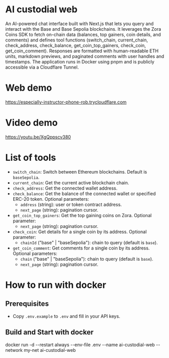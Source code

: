# AI custodial web

An AI-powered chat interface built with Next.js that lets you query and interact with the Base and Base Sepolia blockchains. It leverages the Zora Coins SDK to fetch on-chain data (balances, top gainers, coin details, and comments) and defines tool functions (switch_chain, current_chain, check_address, check_balance, get_coin_top_gainers, check_coin, get_coin_comment). Responses are formatted with human-readable ETH units, markdown previews, and paginated comments with user handles and timestamps. The application runs in Docker using pnpm and is publicly accessible via a Cloudflare Tunnel.

# Web demo
https://especially-instructor-phone-rob.trycloudflare.com 

# Video demo
https://youtu.be/XgQppscv380

# List of tools
 - `switch_chain`: Switch between Ethereum blockchains. Default is `baseSepolia`.
 - `current_chain`: Get the current active blockchain chain.
 - `check_address`: Get the connected wallet address.
 - `check_balance`: Get the balance of the connected wallet or specified ERC-20 token. Optional parameters:
   - `address` (string): user or token contract address.
   - `next_page` (string): pagination cursor.
 - `get_coin_top_gainers`: Get the top gaining coins on Zora. Optional parameter:
   - `next_page` (string): pagination cursor.
 - `check_coin`: Get details for a single coin by its address. Optional parameter:
   - `chainId` ("base" | "baseSepolia"): chain to query (default is `base`).
 - `get_coin_comment`: Get comments for a single coin by its address. Optional parameters:
   - `chain` ("base" | "baseSepolia"): chain to query (default is `base`).
   - `next_page` (string): pagination cursor.
# How to run with docker

## Prerequisites
- Copy `.env.example` to `.env` and fill in your API keys.

## Build and Start with docker
docker run -d --restart always --env-file .env --name ai-custodial-web --network my-net ai-custodial-web